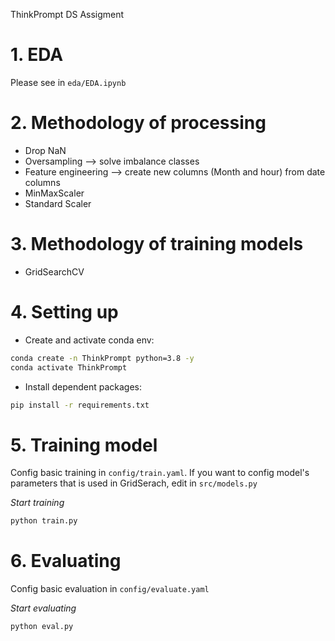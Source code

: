 ThinkPrompt DS Assigment

# 1. EDA 
Please see in `eda/EDA.ipynb`

# 2. Methodology of processing
- Drop NaN
- Oversampling --> solve imbalance classes
- Feature engineering --> create new columns (Month and hour) from date columns
- MinMaxScaler
- Standard Scaler

# 3. Methodology of training models
- GridSearchCV

# 4. Setting up

- Create and activate conda env:
```bash
conda create -n ThinkPrompt python=3.8 -y
conda activate ThinkPrompt
```

- Install dependent packages:
```bash
pip install -r requirements.txt
```

# 5. Training model
Config basic training in `config/train.yaml`. If you want to config model's parameters that is used in GridSerach, edit in `src/models.py`

*Start training*
```bash
python train.py
```

# 6. Evaluating
Config basic evaluation in `config/evaluate.yaml`

*Start evaluating*
```bash
python eval.py
```
